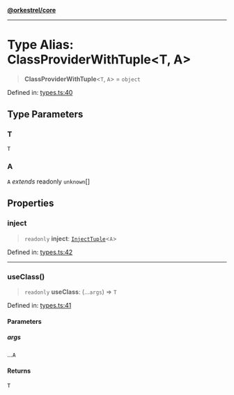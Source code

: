 [**@orkestrel/core**](../index.md)

***

# Type Alias: ClassProviderWithTuple\<T, A\>

> **ClassProviderWithTuple**\<`T`, `A`\> = `object`

Defined in: [types.ts:40](https://github.com/orkestrel/core/blob/240d6e1612057b96fd3fc03e1415fe3917a0f212/src/types.ts#L40)

## Type Parameters

### T

`T`

### A

`A` *extends* readonly `unknown`[]

## Properties

### inject

> `readonly` **inject**: [`InjectTuple`](InjectTuple.md)\<`A`\>

Defined in: [types.ts:42](https://github.com/orkestrel/core/blob/240d6e1612057b96fd3fc03e1415fe3917a0f212/src/types.ts#L42)

***

### useClass()

> `readonly` **useClass**: (...`args`) => `T`

Defined in: [types.ts:41](https://github.com/orkestrel/core/blob/240d6e1612057b96fd3fc03e1415fe3917a0f212/src/types.ts#L41)

#### Parameters

##### args

...`A`

#### Returns

`T`
